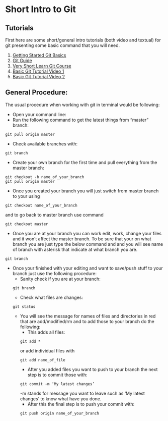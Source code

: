 # Short Intro to Git

## Tutorials

First here are some short/general intro tutorials (both video and textual) for git presenting some basic command that you will need.

1. [Getting Started Git Basics](https://git-scm.com/book/en/v2/Getting-Started-Git-Basics)
2. [Git Guide](http://rogerdudler.github.io/git-guide/)
3. [Very Short Learn Git Course](https://www.codecademy.com/learn/learn-git)
4. [Basic Git Tutorial Video 1](https://www.youtube.com/watch?v=SWYqp7iY_Tc)
5. [Basic Git Tutorial Video 2](https://www.youtube.com/watch?v=HVsySz-h9r4)

## General Procedure:

The usual procedure when working with git in terminal would be following:
- Open your command line:
- Run the following command to get the latest things from “master” branch:
```
git pull origin master
```
- Check available branches with:
```
git branch
```

- Create your own branch for the first time and pull everything from the master branch:
```
git checkout -b name_of_your_branch
git pull origin master
```

- Once you created your branch you will just switch from master branch to your using
```
git checkout name_of_your_branch
``` 
and to go back to master branch  use command
```
git checkout master
```
- Once you are at your branch you can work edit, work, change your files and it won’t affect the master branch. To be sure that your on what branch you are just type the below command and and you will see name of branch with asterisk that indicate at what branch you are.
```
git branch
```
- Once your finished with your editing and want to save/push stuff to your branch just use the following procedure:
  - Sanity check if you are at your branch:
  ```
  git branch
  ```
  - Check what files are changes:
  ```
  git status
  ```
  - You will see the message for names of files and directories in red that are add/modified/rm and to add those to your branch do the following:
    - This adds all files:
    ```
    git add * 
    ```
    or add individual files with
    ```
    git add name_of_file
    ```
    - After you added files you want to push to your branch the next step is to commit those with:
    ```
    git commit -m ‘My latest changes’
    ```
    -m stands for message you want to leave such as ‘My latest changes’ to know what have you done.
    - After this the final step is to push your commit with:
    ```
    git push origin name_of_your_branch
    ```
 
